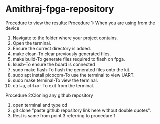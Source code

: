 # Amithraj-fpga-repository

Procedure to view the results:
Procedure 1: When you are using from the device
1. Navigate to the folder where your project contains.
2. Open the terminal.
3. Ensure the correct directory is added.
4. make clean-To clear previously generated files.
5. make build-To generate files required to flash on fpga.
6. lsusb-To ensure the board is connected
7. sudo make flash-To flash the generated files onto the kit.
8. sudo apt install picocom-To use the terminal to view UART.
9. sudo make terminal-To view the terminal.
10. ctrl+a, ctrl+x- To exit from the terminal.

Procedure 2:Cloning any github repository
1. open terminal and type cd
2. git clone "paste github repository link here without double quotes".
3. Rest is same from point 3 referring to procedure 1.
